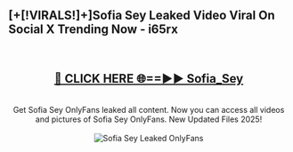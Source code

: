 <h2>[+[!VIRALS!]+]Sofia Sey Leaked Video Viral On Social X Trending Now - i65rx</h2>
<br>
<div align="center">
<h2><a href="https://libra.edu.pl?Sofia_Sey" rel="nofollow">🔴 CLICK HERE 🌐==►► Sofia_Sey</a></h2>
<br>
Get Sofia Sey OnlyFans leaked all content. Now you can access all videos and pictures of Sofia Sey OnlyFans. New Updated Files 2025!
<br>
<br>
<a href="https://libra.edu.pl?Sofia_Sey" rel="nofollow" data-target="animated-image.originalLink"><img src="https://i.ibb.co.com/WyWwxjT/player-gif2.gif" alt="Sofia Sey Leaked OnlyFans" style="max-width: 100%; display: inline-block;" data-target="animated-image.originalImage"></a>
</div>
<br>